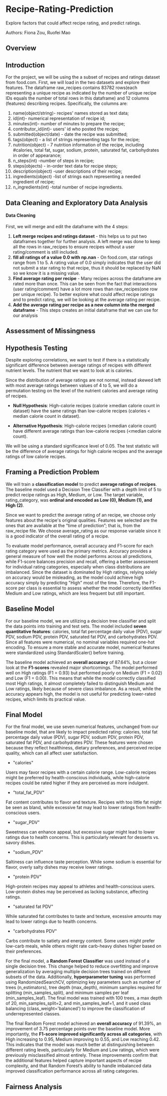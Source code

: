 # Recipe-Rating-Prediction
Explore factors that could affect recipe rating, and predict ratings.

Authors: Fiona Zou, Ruofei Mao

## Overview


## Introduction
For the project, we will be using the a subset of recipes and ratings dataset from food.com. First, we will load in the two datasets and explore their features. 
The dataframe raw_recipes contains 83782 rows(each representing a unique recipe as indicated by the number of unique recipe IDs equals the number of total rows in this dataframe) and 12 columns (features) describing recipes. Specifically, the columns are:

1. name(object/string)- recipes' names stored as text data;
2. id(int)- numerical representation of recipe id;
3. minutes(int)- number of minutes to prepare the recipe;
4. contributor_id(int)- users' id who posted the recipe;
5. submitted(object/date) - date the recipe was submitted;
6. tags(object) - a list of strings representing tags for the recipe;
7. nutrition(object) - 7 nutrition information of the recipe, including #calories, total fat, sugar, sodium, protein, saturated fat, carbohydrates in order of appearance;
8. n_steps(int) -number of steps in recipe;
9. steps(objects) - in-order text data for recipe steps;
10. description(object) -user descriptions of their recipe;
11. ingredients(object) -list of strings each representing a needed ingredient of recipe;
12. n_ingredients(int) -total number of recipe ingredients.


## Data Cleaning and Exploratory Data Analysis
#### Data Cleaning
First, we will merge and edit the dataframe with the 4 steps:

1. **Left merge recipes and ratings dataset** - this helps us to put two dataframes together for further analysis. A left merge was done to keep all the rows in raw_recipes to ensure recipes without a user rating/comment is still included.
2. **fill all ratings of a value 0.0 with np.nan** - On food.com, star ratings range from 1 to 5. A rating value of 0.0 simply indicates that the user did not submit a star rating to that recipe, thus it should be replaced by NaN so we know it is a missing value.
3. **Find average rating per recipe** - Many recipes across the dataframe are rated more than once. This can be seen from the fact that interactions (user rating/comment) have a lot more rows than raw_recipes(one row per unique recipe). To better explore what could affect recipe ratings and to predict rating, we will be looking at the average rating per recipe.
4. **Add the average rating per recipe as a new column into the merged dataframe** - This steps creates an initial dataframe that we can use for our analysis


## Assessment of Missingness


## Hypothesis Testing
Despite exploring correlations, we want to test if there is a statistically significant difference between average ratings of recipes with different nutrient levels. The nutrient that we want to look at is calories.

Since the distribution of average ratings are not normal, instead skewed left with most average ratings between values of 4 to 5, we will do a permutation testing on the level of the nutrient calories and average rating of recipes.

* **Null Hypothesis**: High-calorie recipes (calorie ≥median calorie count in dataset) have the same ratings than low-calorie recipes (calories < median calorie count in dataset).

* **Alternative Hypothesis**: High-calorie recipes (≥median calorie count) have different average ratings than low-calorie recipes (<median calorie count).

We will be using a standard significance level of 0.05. The test statistic will be the difference of average ratings for high calorie recipes and the average ratings of low calorie recipes.

## Framing a Prediction Problem

We will train a **classification model** to predict **average ratings of recipes**. The baseline model used a Decision Tree Classifier with a depth limit of 5 to predict recipe ratings as High, Medium, or Low.  The target variable, rating_category, was **ordinal and encoded as Low (0), Medium (1), and High (2)**. 

Since we want to predict the average rating of an recipe, we choose only features about the recipe's original qualities. Features we selected are the ones that are available at the “time of prediction”; that is, from the raw_recipe file. We choose average_rating as our response variable since it is a good indicator of the overall rating of a recipe. 

To evaluate model performance, overall accuracy and F1-score for each rating category were used as the primary metrics. Accuracy provides a general measure of how well the model performs across all predictions, while F1-score balances precision and recall, offering a better assessment for individual rating categories, especially when class distributions are imbalanced. Since the dataset is dominated by High ratings, relying solely on accuracy would be misleading, as the model could achieve high accuracy simply by predicting "High" most of the time. Therefore, the F1-score per class is essential to assess whether the model correctly identifies Medium and Low ratings, which are less frequent but still important.


## Baseline Model

For our baseline model, we are utilizing a decision tree classifier and split the data points into training and test sets. The model included **seven quantitative features**: calories, total fat percentage daily value (PDV), sugar PDV, sodium PDV, protein PDV, saturated fat PDV, and carbohydrates PDV. Since all features were numerical, no nominal variables required one-hot encoding. To ensure a more stable and accurate model, numerical features were standardized using StandardScaler() before training.

The baseline model achieved an **overall accuracy** of 87.64%, but a closer look at the **F1-scores** revealed major shortcomings. The model performed well on High ratings (F1 = 0.93) but performed poorly on Medium (F1 = 0.02) and Low (F1 = 0.00). This means that while the model correctly classified most High ratings, it almost completely failed to distinguish Medium and Low ratings, likely because of severe class imbalance. As a result, while the accuracy appears high, the model is not useful for predicting lower-rated recipes, which limits its practical value.


## Final Model

For the final model, we use seven numerical features, unchanged from our baseline model, that are likely to impact predicted rating: calories, total fat percentage daily value (PDV), sugar PDV, sodium PDV, protein PDV, saturated fat PDV, and carbohydrates PDV. These features were chosen because they reflect healthiness, dietary preferences, and perceived recipe quality, which can all affect user satisfaction.

- "calories"

Users may favor recipes with a certain calorie range. Low-calorie recipes might be preferred by health-conscious individuals, while high-calorie recipes could be rated higher if they are perceived as more indulgent.

- "total_fat_PDV"

Fat content contributes to flavor and texture. Recipes with too little fat might be seen as bland, while excessive fat may lead to lower ratings from health-conscious users.

- "sugar_PDV"

Sweetness can enhance appeal, but excessive sugar might lead to lower ratings due to health concerns. This is particularly relevant for desserts vs. savory dishes.

- "sodium_PDV"

Saltiness can influence taste perception. While some sodium is essential for flavor, overly salty dishes may receive lower ratings.

- "protein PDV"

High-protein recipes may appeal to athletes and health-conscious users. Low-protein dishes may be perceived as lacking substance, affecting ratings.

- "saturated fat PDV"

While saturated fat contributes to taste and texture, excessive amounts may lead to lower ratings due to health concerns.

- "carbohydrates PDV"

Carbs contribute to satiety and energy content. Some users might prefer low-carb meals, while others might rate carb-heavy dishes higher based on their preferences.

For the final model, a **Random Forest Classifier** was used instead of a single decision tree. This change helped to reduce overfitting and improve generalization by averaging multiple decision trees trained on different subsets of the data. Additionally, **hyperparameter tuning** was performed using RandomizedSearchCV, optimizing key parameters such as number of trees (n_estimators), tree depth (max_depth), minimum samples required for splitting (min_samples_split), and minimum samples per leaf (min_samples_leaf). The final model was trained with 100 trees, a max depth of 20, min_samples_split=2, and min_samples_leaf=1, and it used class balancing (class_weight='balanced') to improve the classification of underrepresented classes.

The final Random Forest model achieved an **overall accuracy** of 91.39%, an improvement of 3.75 percentage points over the baseline model. More importantly, the **F1-score improved significantly across all categories**, with High increasing to 0.95, Medium improving to 0.55, and Low reaching 0.42. This indicates that the model was much better at distinguishing between different rating levels, particularly for Medium and Low ratings, which were previously misclassified almost entirely. These improvements confirm that the additional features helped capture important aspects of recipe complexity, and that Random Forest’s ability to handle imbalanced data improved classification performance across all rating categories.

## Fairness Analysis
